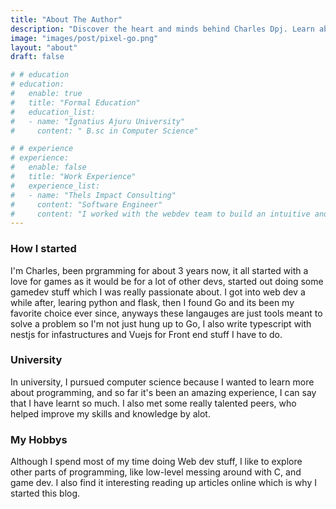 ```yaml
---
title: "About The Author"
description: "Discover the heart and minds behind Charles Dpj. Learn about our journey, passions, and mission to provide you with insightful content and a delightful reading experience."
image: "images/post/pixel-go.png"
layout: "about"
draft: false

# # education
# education:
#   enable: true
#   title: "Formal Education"
#   education_list:
#   - name: "Ignatius Ajuru University"
#     content: " B.sc in Computer Science"

# # experience
# experience:
#   enable: false
#   title: "Work Experience"
#   experience_list:
#   - name: "Thels Impact Consulting"
#     content: "Software Engineer"
#     content: "I worked with the webdev team to build an intuitive and interactive landing page, a blogging and news system with a cms, contributed to hadling deployments to the cloud and contributed to alot of Data Analysis project."
---
```

### How I started
I'm Charles, been prgramming for about 3 years now, it all started with a love for games as it would be for a lot of other devs, started out doing some gamedev stuff which I was really passionate about. I got into web dev a while after, learing python and flask, then I found Go and its been my favorite choice ever since, anyways these langauges are just tools meant to solve a problem so I'm not just hung up to Go, I also write typescript with nestjs for infastructures and Vuejs for Front end stuff I have to do.

### University
In university, I pursued computer science because I wanted to learn more about programming, and so far it's been an amazing experience, I can say that I have learnt so much. I also met some really talented peers, who helped improve my skills and knowledge by alot.

### My Hobbys
Although I spend most of my time doing Web dev stuff, I like to explore other parts of programming, like low-level messing around with C, and game dev. I also find it interesting reading up articles online which is why I started this blog. 